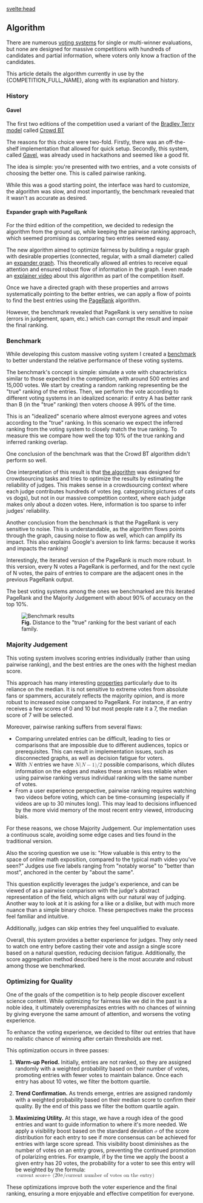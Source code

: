 <script>
	import { COMPETITION_FULL_NAME, COMPETITION_SHORT_NAME } from '$lib/config';
	import K from '$lib/components/K.svelte';
	import Youtube from '$lib/components/Youtube.svelte';
</script>

<svelte:head>
<title>Algorithm &middot; {COMPETITION_SHORT_NAME}</title>
</svelte:head>

## Algorithm

There are numerous [voting systems](https://en.wikipedia.org/wiki/Comparison_of_electoral_systems#Comparison_of_single-winner_voting_methods) for single or multi-winner evaluations, but none are designed for massive competitions with hundreds of candidates and partial information, where voters only know a fraction of the candidates.

This article details the algorithm currently in use by the {COMPETITION_FULL_NAME}, along with its explanation and history.

### History

#### Gavel

The first two editions of the competition used a variant of the [Bradley Terry model](https://en.wikipedia.org/wiki/Bradley%E2%80%93Terry_model) called [Crowd BT](https://pages.stern.nyu.edu/~xchen3/images/crowd_pairwise.pdf)

The reasons for this choice were two-fold. Firstly, there was an off-the-shelf implementation that allowed for quick setup. Secondly, this system, called [Gavel](https://anishathalye.com/gavel-an-expo-judging-system/), was already used in hackathons and seemed like a good fit.

The idea is simple: you're presented with two entries, and a vote consists of choosing the better one. This is called pairwise ranking.

While this was a good starting point, the interface was hard to customize, the algorithm was slow, and most importantly, the benchmark revealed that it wasn't as accurate as desired.

#### Expander graph with PageRank

For the third edition of the competition, we decided to redesign the algorithm from the ground up, while keeping the pairwise ranking approach, which seemed promising as comparing two entries seemed easy.

The new algorithm aimed to optimize fairness by building a regular graph with desirable properties (connected, regular, with a small diameter) called an [expander graph](https://en.wikipedia.org/wiki/Expander_graph). This theoretically allowed all entries to receive equal attention and ensured robust flow of information in the graph. I even made an [explainer video](https://www.youtube.com/watch?v=XSDBbCaO-kc) about this algorithm as part of the competition itself.

<div class="flex justify-center">
	<Youtube width="560" src={"https://www.youtube.com/embed/XSDBbCaO-kc?si=NpEx4j0NVqwwftCG"}></Youtube>
</div>

Once we have a directed graph with these properties and arrows systematically pointing to the better entries, we can apply a flow of points to find the best entries using the [PageRank](https://en.wikipedia.org/wiki/PageRank) algorithm.

However, the benchmark revealed that PageRank is very sensitive to noise (errors in judgement, spam, etc.) which can corrupt the result and impair the final ranking.

### Benchmark

While developing this custom massive voting system I created a [benchmark](https://github.com/fcrozatier/voting-systems-benchmark) to better understand the relative performance of these voting systems.

The benchmark's concept is simple: simulate a vote with characteristics similar to those expected in the competition, with around 500 entries and 15,000 votes. We start by creating a random ranking representing be the "true" ranking of the entries. Then, we perform the vote according to different voting systems in an idealized scenario: if entry A has better rank than B (in the "true" ranking) then voters choose A 99% of the time.

This is an "idealized" scenario where almost everyone agrees and votes according to the "true" ranking. In this scenario we expect the inferred ranking from the voting system to closely match the true ranking. To measure this we compare how well the top 10% of the true ranking and inferred ranking overlap.

One conclusion of the benchmark was that the Crowd BT algorithm didn't perform so well.

One interpretation of this result is that [the algorithm](https://pages.stern.nyu.edu/~xchen3/images/crowd_pairwise.pdf) was designed for crowdsourcing tasks and tries to optimize the results by estimating the reliability of judges. This makes sense in a crowdsourcing context where each judge contributes hundreds of votes (eg. categorizing pictures of cats vs dogs), but not in our massive competition context, where each judge makes only about a dozen votes. Here, information is too sparse to infer judges' reliability.

Another conclusion from the benchmark is that the PageRank is very sensitive to noise.
This is understandable, as the algorithm flows points through the graph, causing noise to flow as well, which can amplify its impact. This also explains Google's aversion to link farms: because it works and impacts the ranking!

Interestingly, the iterated version of the PageRank is much more robust. In this version, every N votes a PageRank is performed, and for the next cycle of N votes, the pairs of entries to compare are the adjacent ones in the previous PageRank output.

The best voting systems among the ones we benchmarked are this iterated PageRank and the Majority Judgement with about 90% of accuracy on the top 10%.

<figure class="grid justify-center text-center">
	<img src="/img/algorithm/Overall.png" alt="Benchmark results" />
	<figcaption><b>Fig.</b> Distance to the "true" ranking for the best variant of each family. </figcaption>
</figure>

### Majority Judgement

This voting system involves scoring entries individually (rather than using pairwise ranking), and the best entries are the ones with the highest median score.

This approach has many interesting [properties](https://www.pnas.org/doi/pdf/10.1073/pnas.0702634104) particularly due to its reliance on the median. It is not sensitive to extreme votes from absolute fans or spammers, accurately reflects the majority opinion, and is more robust to increased noise compared to PageRank. For instance, if an entry receives a few scores of 0 and 10 but most people rate it a 7, the median score of 7 will be selected.

Moreover, pairwise ranking suffers from several flaws:
- Comparing unrelated entries can be difficult, leading to ties or comparisons that are impossible due to different audiences, topics or prerequisites. This can result in implementation issues, such as disconnected graphs, as well as decision fatigue for voters.
- With <math><mi>N</mi></math> entries we have <math>
  <mrow><mi>N</mi><mo form="prefix" stretchy="false">(</mo><mi>N</mi>
    <mo>−</mo>
    <mn>1</mn><mo form="postfix" stretchy="false">)</mo><mi>/</mi><mn>2</mn>
  </mrow>
</math> possible comparisons, which dilutes information on the edges and makes these arrows less reliable when using pairwise ranking versus individual ranking with the same number of votes.
- From a user experience perspective, pairwise ranking requires watching two videos before voting, which can be time-consuming (especially if videos are up to 30 minutes long). This may lead to decisions influenced by the more vivid memory of the most recent entry viewed, introducing biais.

For these reasons, we chose Majority Judgement. Our implementation uses a continuous scale, avoiding some edge cases and ties found in the traditional version.

Also the scoring question we use is: "How valuable is this entry to the space of online math exposition, compared to the typical math video you've seen?" Judges use five labels ranging from "notably worse" to "better than most", anchored in the center by "about the same".

This question explicitly leverages the judge's experience, and can be viewed of as a pairwise comparison with the judge's abstract representation of the field, which aligns with our natural way of judging. Another way to look at it is asking for a like or a dislike, but with much more nuance than a simple binary choice. These perspectives make the process feel familiar and intuitive.

Additionally, judges can skip entries they feel unqualified to evaluate.

Overall, this system provides a better experience for judges. They only need to watch one entry before casting their vote and assign a single score based on a natural question, reducing decision fatigue. Additionally, the score aggregation method described here is the most accurate and robust among those we benchmarked.


### Optimizing for Quality

One of the goals of the competition is to help people discover excellent science content. While optimizing for fairness like we did in the past is a noble idea, it ultimately overemphasizes entries with no chances of winning by giving everyone the same amount of attention, and worsens the voting experience.

To enhance the voting experience, we decided to filter out entries that have no realistic chance of winning after certain thresholds are met.

This optimization occurs in three passes:

1. **Warm-up Period.** Initially, entries are not ranked, so they are assigned randomly with a weighted probability based on their number of votes, promoting entries with fewer votes to maintain balance. Once each entry has about 10 votes, we filter the bottom quartile.

2. **Trend Confirmation.** As trends emerge, entries are assigned randomly with a weighted probability based on their median score to confirm their quality. By the end of this pass we filter the bottom quartile again.

3. **Maximizing Utility.** At this stage, we have a rough idea of the good entries and want to guide information to where it's more needed. We apply a visibility boost based on the standard deviation <math><mi>σ</mi></math> of the score distribution for each entry to see if more consensus can be achieved for entries with large score spread. This visibility boost diminishes as the number of votes on an entry grows, preventing the continued promotion of polarizing entries. For example, if by the time we apply the boost a given entry has 20 votes, the probability for a voter to see this entry will be weighted by the formula: <math><mrow><mtext>current score </mtext><mo> + </mo></mrow><mrow><mo form="prefix" stretchy="false">(</mo><mn>20 </mn><mi> σ </mi><mi> / </mi><mtext> current number of votes on the entry</mtext><mo form="postfix" stretchy="false">)</mo></mrow></math>

These optimizations improve both the voter experience and the final ranking, ensuring a more enjoyable and effective competition for everyone.
